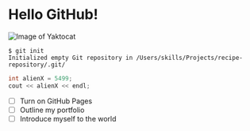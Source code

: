 # Hello GitHub!

![Image of Yaktocat](https://octodex.github.com/images/yaktocat.png)

```
$ git init
Initialized empty Git repository in /Users/skills/Projects/recipe-repository/.git/
```

``` c++
int alienX = 5499;
cout << alienX << endl;
```

- [ ] Turn on GitHub Pages
- [ ] Outline my portfolio
- [ ] Introduce myself to the world
